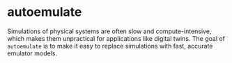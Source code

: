 # autoemulate
<!-- SPHINX-START -->
Simulations of physical systems are often slow and compute-intensive, which makes them unpractical for applications like digital twins. The goal of `autoemulate` is to make it easy to replace simulations with fast, accurate emulator models.